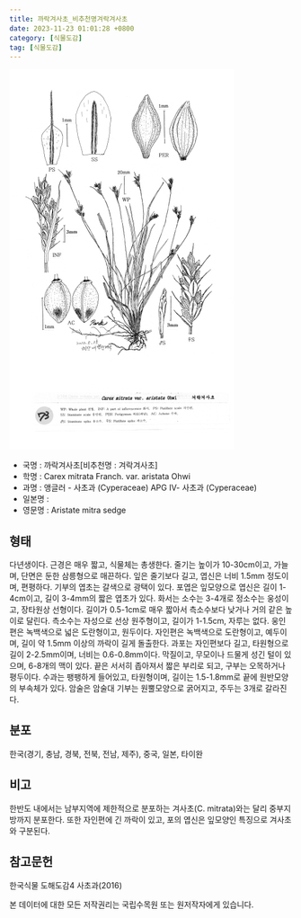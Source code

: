 ```yaml
---
title: 까락겨사초_비추천명겨락겨사초
date: 2023-11-23 01:01:28 +0800
category: [식물도감]
tag: [식물도감]
---
```




![까락겨사초[비추천명 : 겨락겨사초]](/assets/img/fileUpload/plants/basic/illustration/9845_illustration_th2.jpg)
- 국명 : 까락겨사초[비추천명 : 겨락겨사초]
- 학명 : Carex mitrata Franch. var. aristata Ohwi
- 과명 : 앵글러 - 사초과 (Cyperaceae) APG Ⅳ- 사초과 (Cyperaceae)
- 일본명 : 
- 영문명 : Aristate mitra sedge


## 형태
다년생이다. 근경은 매우 짧고, 식물체는 총생한다. 줄기는 높이가 10-30cm이고, 가늘며, 단면은 둔한 삼릉형으로 매끈하다. 잎은 줄기보다 길고, 엽신은 너비 1.5mm 정도이며, 편평하다. 기부의 엽초는 갈색으로 광택이 있다. 포엽은 잎모양으로 엽신은 길이 1-4cm이고, 길이 3-4mm의 짧은 엽초가 있다. 화서는 소수는 3-4개로 정소수는 웅성이고, 장타원상 선형이다. 길이가 0.5-1cm로 매우 짧아서 측소수보다 낮거나 거의 같은 높이로 달린다. 측소수는 자성으로 선상 원주형이고, 길이가 1-1.5cm, 자루는 없다. 웅인편은 녹백색으로 넓은 도란형이고, 원두이다. 자인편은 녹백색으로 도란형이고, 예두이며, 길이 약 1.5mm 이상의 까락이 길게 돌출한다. 과포는 자인편보다 길고, 타원형으로 길이 2-2.5mm이며, 너비는 0.6-0.8mm이다. 막질이고, 무모이나 드물게 성긴 털이 있으며, 6-8개의 맥이 있다. 끝은 서서히 좁아져서 짧은 부리로 되고, 구부는 오목하거나 평두이다. 수과는 팽팽하게 들어있고, 타원형이며, 길이는 1.5-1.8mm로 끝에 원반모양의 부속체가 있다. 암술은 암술대 기부는 원뿔모양으로 굵어지고, 주두는 3개로 갈라진다.
## 분포
한국(경기, 충남, 경북, 전북, 전남, 제주), 중국, 일본, 타이완
## 비고
한반도 내에서는 남부지역에 제한적으로 분포하는 겨사초(C. mitrata)와는 달리 중부지방까지 분포한다. 또한 자인편에 긴 까락이 있고, 포의 엽신은 잎모양인 특징으로 겨사초와 구분된다.
## 참고문헌
한국식물 도해도감4 사초과(2016)






본 데이터에 대한 모든 저작권리는 국립수목원 또는 원저작자에게 있습니다.
